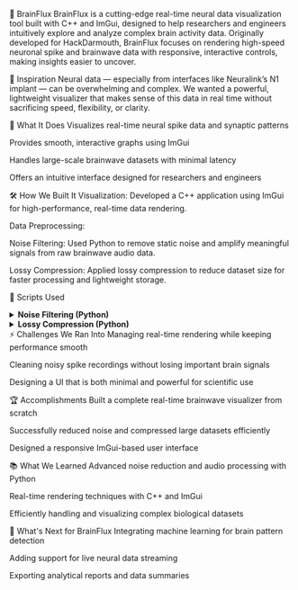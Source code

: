 🧠 BrainFlux
BrainFlux is a cutting-edge real-time neural data visualization tool built with C++ and ImGui, designed to help researchers and engineers intuitively explore and analyze complex brain activity data.
Originally developed for HackDarmouth, BrainFlux focuses on rendering high-speed neuronal spike and brainwave data with responsive, interactive controls, making insights easier to uncover.

🚀 Inspiration
Neural data — especially from interfaces like Neuralink’s N1 implant — can be overwhelming and complex.
We wanted a powerful, lightweight visualizer that makes sense of this data in real time without sacrificing speed, flexibility, or clarity.

🧩 What It Does
Visualizes real-time neural spike data and synaptic patterns

Provides smooth, interactive graphs using ImGui

Handles large-scale brainwave datasets with minimal latency

Offers an intuitive interface designed for researchers and engineers

🛠️ How We Built It
Visualization: Developed a C++ application using ImGui for high-performance, real-time data rendering.

Data Preprocessing:

Noise Filtering: Used Python to remove static noise and amplify meaningful signals from raw brainwave audio data.

Lossy Compression: Applied lossy compression to reduce dataset size for faster processing and lightweight storage.

📄 Scripts Used
<details> <summary><strong>Noise Filtering (Python)</strong></summary>
python
Copy
Edit
import os
import noisereduce as nr
from pydub import AudioSegment
import numpy as np

input_folder = r"C:\path\to\data"
output_folder = r"C:\path\to\filtered_data"

def process_audio(input_path, output_path):
    audio = AudioSegment.from_wav(input_path)
    samples = np.array(audio.get_array_of_samples())
    reduced_noise_samples = nr.reduce_noise(y=samples, sr=audio.frame_rate)
    reduced_noise_audio = AudioSegment(
        reduced_noise_samples.astype(np.int16).tobytes(), 
        frame_rate=audio.frame_rate, 
        sample_width=audio.sample_width, 
        channels=audio.channels
    )
    amplified_audio = reduced_noise_audio + 20
    output_file_path = os.path.join(output_folder, os.path.basename(output_path))
    amplified_audio.export(output_file_path, format="wav")

for filename in os.listdir(input_folder):
    if filename.endswith(".wav"):
        process_audio(os.path.join(input_folder, filename), os.path.join(output_folder, filename))
</details> <details> <summary><strong>Lossy Compression (Python)</strong></summary>
python
Copy
Edit
from pydub import AudioSegment
import os
import noisereduce as nr
import numpy as np

input_folder = r"C:\path\to\data"
output_folder = r"C:\path\to\2_filtered_data"

def process_audio(input_path, output_path):
    audio = AudioSegment.from_wav(input_path)
    samples = np.array(audio.get_array_of_samples())
    reduced_noise_samples = nr.reduce_noise(y=samples, sr=audio.frame_rate)
    reduced_noise_audio = AudioSegment(
        reduced_noise_samples.astype(np.int16).tobytes(),
        frame_rate=audio.frame_rate,
        sample_width=audio.sample_width,
        channels=audio.channels
    )
    amplified_audio = reduced_noise_audio + 20
    output_file_path = os.path.join(output_folder, os.path.splitext(os.path.basename(output_path))[0] + ".mp3")
    amplified_audio.export(output_file_path, format="mp3", bitrate="128k")

for filename in os.listdir(input_folder):
    if filename.endswith(".wav"):
        process_audio(os.path.join(input_folder, filename), os.path.join(output_folder, filename))
</details>
⚡ Challenges We Ran Into
Managing real-time rendering while keeping performance smooth

Cleaning noisy spike recordings without losing important brain signals

Designing a UI that is both minimal and powerful for scientific use

🏆 Accomplishments
Built a complete real-time brainwave visualizer from scratch

Successfully reduced noise and compressed large datasets efficiently

Designed a responsive ImGui-based user interface

📚 What We Learned
Advanced noise reduction and audio processing with Python

Real-time rendering techniques with C++ and ImGui

Efficiently handling and visualizing complex biological datasets

🔮 What's Next for BrainFlux
Integrating machine learning for brain pattern detection

Adding support for live neural data streaming

Exporting analytical reports and data summaries
